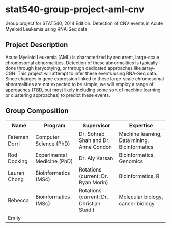 stat540-group-project-aml-cnv
=============================

Group project for STAT540, 2014 Edition. Detection of CNV events in Acute Myeloid Leukemia using RNA-Seq data

Project Description
-------------------

Acute Myeloid Leukemia (AML) is characterized by recurrent, large-scale chromosomal abnormalities.
Detection of these abnormalities is typically done through karyoptying, or through dedicated approaches like array-CGH.
This project will attempt to infer these events using RNA-Seq data. Since changes in gene expression linked to these large-scale chromosomal abnormalities are not expected to be simple, we will employ a range of approaches (TBD, but most likely including some sort of machine learning or clustering approaches) to predict these events. 

Group Composition
-----------------

| Name  | Program | Supervisor  | Expertise |
| ------------- | ------------- | ----- | ------- |
| Fatemeh Dorri | Computer Science (PhD) | Dr. Sohrab Shah and Dr. Anne Condon | Machine learning, Data mining, Bioinformatics | 
| Rod Docking | Experimental Medicine (PhD) | Dr. Aly Karsan | Bioinformatics, Genomics |
| Lauren Chong | Bioinformatics (MSc) | Rotations (current: Dr. Ryan Morin) | Bioinformatics, R |
| Rebecca | Bioinformatics (MSc) | Rotations (current: Dr. Christian Steidl) | Molecular biology, cancer biology |
| Emily | | | |
